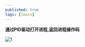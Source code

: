 ```yaml
---
published: true
tags: [learn]
---
```


**通过PID驱动打开进程,返回进程操作码**

![1](https://www.cnblogs.com/images/cnblogs_com/slover/1202587/o_20180923180438894.jpg)
